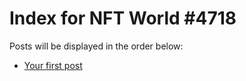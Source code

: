 # Index for NFT World #4718
Posts will be displayed in the order below:

- [Your first post](./001-first.md)

